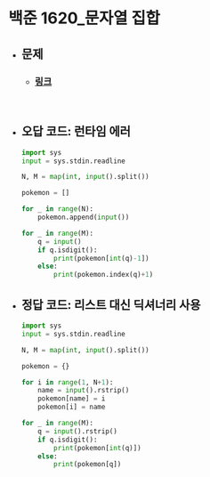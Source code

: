 # 백준 1620_문자열 집합

- ## 문제
    - ### [링크](https://www.acmicpc.net/problem/1620)

<br>

- ## 오답 코드: 런타임 에러
    ```python
    import sys
    input = sys.stdin.readline

    N, M = map(int, input().split())

    pokemon = []

    for _ in range(N):
        pokemon.append(input())

    for _ in range(M):
        q = input()
        if q.isdigit():
            print(pokemon[int(q)-1])
        else:
            print(pokemon.index(q)+1)
    ```


- ## 정답 코드: 리스트 대신 딕셔너리 사용
    ```python
    import sys
    input = sys.stdin.readline

    N, M = map(int, input().split())

    pokemon = {}

    for i in range(1, N+1):
        name = input().rstrip()
        pokemon[name] = i
        pokemon[i] = name

    for _ in range(M):
        q = input().rstrip()
        if q.isdigit():
            print(pokemon[int(q)])
        else:
            print(pokemon[q])
    ```